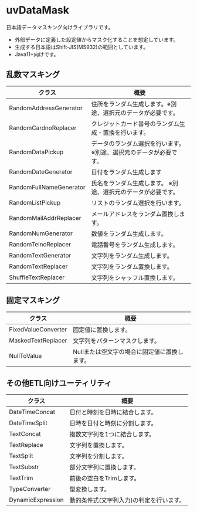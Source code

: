 # uvDataMask
日本語データマスキング向けライブラリです。

- 外部データに定義した設定値からマスク化することを想定しています。
- 生成する日本語はShift-JIS(MS932)の範囲としています。
- Java11+向けです。

## 乱数マスキング
| クラス | 概要 |
| --- | --- |
| RandomAddressGenerator | 住所をランダム生成します。※別途、選択元のデータが必要です。 |
| RandomCardnoReplacer | クレジットカード番号のランダム生成・置換を行います。 |
| RandomDataPickup | データのランダム選択を行います。 ※別途、選択元のデータが必要です。 |
| RandomDateGenerator | 日付をランダム生成します |
| RandomFullNameGenerator | 氏名をランダム生成します。 ※別途、選択元のデータが必要です。 |
| RandomListPickup | リストのランダム選択を行います。 |
| RandomMailAddrReplacer | メールアドレスをランダム置換します。 |
| RandomNumGenerator | 数値をランダム生成します。 |
| RandomTelnoReplacer | 電話番号をランダム生成します。 |
| RandomTextGenerator | 文字列をランダム生成します。 |
| RandomTextReplacer | 文字列をランダム置換します。 |
| ShuffleTextReplacer | 文字列をシャッフル置換します。 |

## 固定マスキング
| クラス | 概要 |
| --- | --- |
| FixedValueConverter | 固定値に置換します。 |
| MaskedTextReplacer | 文字列をパターンマスクします。 |
| NullToValue | Nullまたは空文字の場合に固定値に置換します。 |

## その他ETL向けユーティリティ
| クラス | 概要 |
| --- | --- |
| DateTimeConcat | 日付と時刻を日時に結合します。 |
| DateTimeSplit | 日時を日付と時刻に分割します。 |
| TextConcat | 複数文字列を1つに結合します。 |
| TextReplace | 文字列を置換します。 |
| TextSplit | 文字列を分割します。 |
| TextSubstr | 部分文字列に置換します。 |
| TextTrim | 前後の空白をTrimします。 |
| TypeConverter | 型変換します。 |
| DynamicExpression | 動的条件式(文字列入力)の判定を行います。 |
